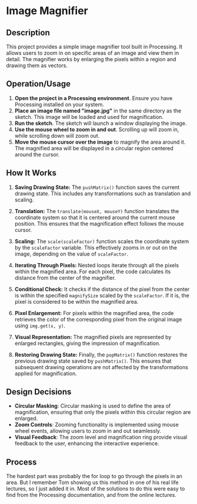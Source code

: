 # Image Magnifier

## Description
This project provides a simple image magnifier tool built in Processing. It allows users to zoom in on specific areas of an image and view them in detail. The magnifier works by enlarging the pixels within a region and drawing them as vectors.

## Operation/Usage
1. **Open the project in a Processing environment**. Ensure you have Processing installed on your system.
2. **Place an image file named "image.jpg"** in the same directory as the sketch. This image will be loaded and used for magnification.
4. **Run the sketch**. The sketch will launch a window displaying the image.
5. **Use the mouse wheel to zoom in and out**. Scrolling up will zoom in, while scrolling down will zoom out.
6. **Move the mouse cursor over the image** to magnify the area around it. The magnified area will be displayed in a circular region centered around the cursor.
   
## How It Works

1. **Saving Drawing State:** The `pushMatrix()` function saves the current drawing state. This includes any transformations such as translation and scaling.

2. **Translation:** The `translate(mouseX, mouseY)` function translates the coordinate system so that it is centered around the current mouse position. This ensures that the magnification effect follows the mouse cursor.

3. **Scaling:** The `scale(scaleFactor)` function scales the coordinate system by the `scaleFactor` variable. This effectively zooms in or out on the image, depending on the value of `scaleFactor`.

4. **Iterating Through Pixels:** Nested loops iterate through all the pixels within the magnified area. For each pixel, the code calculates its distance from the center of the magnifier.

5. **Conditional Check:** It checks if the distance of the pixel from the center is within the specified `magnifySize` scaled by the `scaleFactor`. If it is, the pixel is considered to be within the magnified area.

6. **Pixel Enlargement:** For pixels within the magnified area, the code retrieves the color of the corresponding pixel from the original image using `img.get(x, y)`.

7. **Visual Representation:** The magnified pixels are represented by enlarged rectangles, giving the impression of magnification.

8. **Restoring Drawing State:** Finally, the `popMatrix()` function restores the previous drawing state saved by `pushMatrix()`. This ensures that subsequent drawing operations are not affected by the transformations applied for magnification.
  
## Design Decisions

- **Circular Masking**: Circular masking is used to define the area of magnification, ensuring that only the pixels within this circular region are enlarged.
- **Zoom Controls**: Zooming functionality is implemented using mouse wheel events, allowing users to zoom in and out seamlessly.
- **Visual Feedback**: The zoom level and magnification ring provide visual feedback to the user, enhancing the interactive experience.

## Process
The hardest part was probably the for loop to go through the pixels in an area. But I remember Tom showing us this method in one of his real life lectures, so I just added it in. Most of the solutions to do this were easy to find from the Processing documentation, and from the online lectures.
